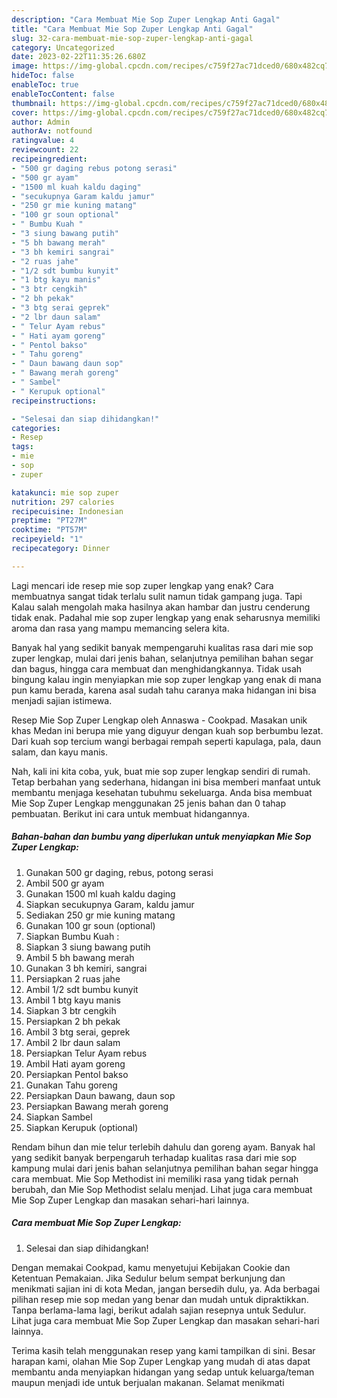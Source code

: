 ```yaml
---
description: "Cara Membuat Mie Sop Zuper Lengkap Anti Gagal"
title: "Cara Membuat Mie Sop Zuper Lengkap Anti Gagal"
slug: 32-cara-membuat-mie-sop-zuper-lengkap-anti-gagal
category: Uncategorized
date: 2023-02-22T11:35:26.680Z
image: https://img-global.cpcdn.com/recipes/c759f27ac71dced0/680x482cq70/mie-sop-zuper-lengkap-foto-resep-utama.jpg
hideToc: false
enableToc: true
enableTocContent: false
thumbnail: https://img-global.cpcdn.com/recipes/c759f27ac71dced0/680x482cq70/mie-sop-zuper-lengkap-foto-resep-utama.jpg
cover: https://img-global.cpcdn.com/recipes/c759f27ac71dced0/680x482cq70/mie-sop-zuper-lengkap-foto-resep-utama.jpg
author: Admin
authorAv: notfound
ratingvalue: 4
reviewcount: 22
recipeingredient:
- "500 gr daging rebus potong serasi"
- "500 gr ayam"
- "1500 ml kuah kaldu daging"
- "secukupnya Garam kaldu jamur"
- "250 gr mie kuning matang"
- "100 gr soun optional"
- " Bumbu Kuah "
- "3 siung bawang putih"
- "5 bh bawang merah"
- "3 bh kemiri sangrai"
- "2 ruas jahe"
- "1/2 sdt bumbu kunyit"
- "1 btg kayu manis"
- "3 btr cengkih"
- "2 bh pekak"
- "3 btg serai geprek"
- "2 lbr daun salam"
- " Telur Ayam rebus"
- " Hati ayam goreng"
- " Pentol bakso"
- " Tahu goreng"
- " Daun bawang daun sop"
- " Bawang merah goreng"
- " Sambel"
- " Kerupuk optional"
recipeinstructions:

- "Selesai dan siap dihidangkan!"
categories:
- Resep
tags:
- mie
- sop
- zuper

katakunci: mie sop zuper 
nutrition: 297 calories
recipecuisine: Indonesian
preptime: "PT27M"
cooktime: "PT57M"
recipeyield: "1"
recipecategory: Dinner

---
```



Lagi mencari ide resep mie sop zuper lengkap yang enak? Cara membuatnya sangat tidak terlalu sulit namun tidak gampang juga. Tapi Kalau salah mengolah maka hasilnya akan hambar dan justru cenderung tidak enak. Padahal mie sop zuper lengkap yang enak seharusnya memiliki aroma dan rasa yang mampu memancing selera kita.


Banyak hal yang sedikit banyak mempengaruhi kualitas rasa dari mie sop zuper lengkap, mulai dari jenis bahan, selanjutnya pemilihan bahan segar dan bagus, hingga cara membuat dan menghidangkannya. Tidak usah bingung kalau ingin menyiapkan mie sop zuper lengkap yang enak di mana pun kamu berada, karena asal sudah tahu caranya maka hidangan ini bisa menjadi sajian istimewa.

Resep Mie Sop Zuper Lengkap oleh Annaswa - Cookpad. Masakan unik khas Medan ini berupa mie yang diguyur dengan kuah sop berbumbu lezat. Dari kuah sop tercium wangi berbagai rempah seperti kapulaga, pala, daun salam, dan kayu manis.


Nah, kali ini kita coba, yuk, buat mie sop zuper lengkap sendiri di rumah. Tetap berbahan yang sederhana, hidangan ini bisa memberi manfaat untuk membantu menjaga kesehatan tubuhmu sekeluarga. Anda bisa membuat Mie Sop Zuper Lengkap menggunakan 25 jenis bahan dan 0 tahap pembuatan. Berikut ini cara untuk membuat hidangannya.

<!--inarticleads1-->

##### Bahan-bahan dan bumbu yang diperlukan untuk menyiapkan Mie Sop Zuper Lengkap:

1. Gunakan 500 gr daging, rebus, potong serasi
1. Ambil 500 gr ayam
1. Gunakan 1500 ml kuah kaldu daging
1. Siapkan secukupnya Garam, kaldu jamur
1. Sediakan 250 gr mie kuning matang
1. Gunakan 100 gr soun (optional)
1. Siapkan  Bumbu Kuah :
1. Siapkan 3 siung bawang putih
1. Ambil 5 bh bawang merah
1. Gunakan 3 bh kemiri, sangrai
1. Persiapkan 2 ruas jahe
1. Ambil 1/2 sdt bumbu kunyit
1. Ambil 1 btg kayu manis
1. Siapkan 3 btr cengkih
1. Persiapkan 2 bh pekak
1. Ambil 3 btg serai, geprek
1. Ambil 2 lbr daun salam
1. Persiapkan  Telur Ayam rebus
1. Ambil  Hati ayam goreng
1. Persiapkan  Pentol bakso
1. Gunakan  Tahu goreng
1. Persiapkan  Daun bawang, daun sop
1. Persiapkan  Bawang merah goreng
1. Siapkan  Sambel
1. Siapkan  Kerupuk (optional)


Rendam bihun dan mie telur terlebih dahulu dan goreng ayam. Banyak hal yang sedikit banyak berpengaruh terhadap kualitas rasa dari mie sop kampung mulai dari jenis bahan selanjutnya pemilihan bahan segar hingga cara membuat. Mie Sop Methodist ini memiliki rasa yang tidak pernah berubah, dan Mie Sop Methodist selalu menjad. Lihat juga cara membuat Mie Sop Zuper Lengkap dan masakan sehari-hari lainnya. 

<!--inarticleads2-->

##### Cara membuat Mie Sop Zuper Lengkap:


1. Selesai dan siap dihidangkan!

Dengan memakai Cookpad, kamu menyetujui Kebijakan Cookie dan Ketentuan Pemakaian. Jika Sedulur belum sempat berkunjung dan menikmati sajian ini di kota Medan, jangan bersedih dulu, ya. Ada berbagai pilihan resep mie sop medan yang benar dan mudah untuk dipraktikkan. Tanpa berlama-lama lagi, berikut adalah sajian resepnya untuk Sedulur. Lihat juga cara membuat Mie Sop Zuper Lengkap dan masakan sehari-hari lainnya. 

Terima kasih telah menggunakan resep yang kami tampilkan di sini. Besar harapan kami, olahan Mie Sop Zuper Lengkap yang mudah di atas dapat membantu anda menyiapkan hidangan yang sedap untuk keluarga/teman maupun menjadi ide untuk berjualan makanan. Selamat menikmati
